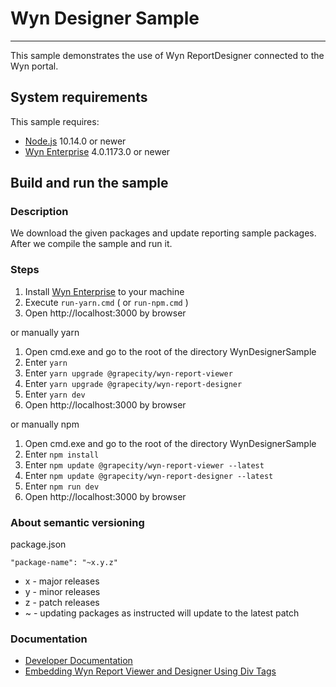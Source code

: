 # Wyn Designer Sample
---
This sample demonstrates the use of Wyn ReportDesigner connected to the Wyn portal.

## System requirements

This sample requires:
 * [Node.js](https://nodejs.org/en/download/) 10.14.0 or newer
 * [Wyn Enterprise](https://wyn.grapecity.com/demos/request/trial) 4.0.1173.0 or newer

## Build and run the sample

### Description

We download the given packages and update reporting sample packages. After we compile the sample and run it.

### Steps

1. Install [Wyn Enterprise](https://wyn.grapecity.com/demos/request/trial) to your  machine
2. Execute `run-yarn.cmd` ( or `run-npm.cmd` )
3. Open http://localhost:3000 by browser

or manually yarn

1. Open cmd.exe and go to the root of the directory WynDesignerSample
2. Enter `yarn`
3. Enter `yarn upgrade @grapecity/wyn-report-viewer`
4. Enter `yarn upgrade @grapecity/wyn-report-designer`
5. Enter `yarn dev`
6. Open http://localhost:3000 by browser

or manually npm

1. Open cmd.exe and go to the root of the directory WynDesignerSample
2. Enter `npm install`
3. Enter `npm update @grapecity/wyn-report-viewer --latest`
4. Enter `npm update @grapecity/wyn-report-designer --latest`
5. Enter `npm run dev`
6. Open http://localhost:3000 by browser

### About semantic versioning

package.json
```
"package-name": "~x.y.z"
```

- x - major releases
- y - minor releases
- z - patch releases
- ~ - updating packages as instructed will update to the latest patch

### Documentation

- [Developer Documentation](https://wyn.grapecity.com/docs/dev-docs/)
- [Embedding Wyn Report Viewer and Designer Using Div Tags](https://wyn.grapecity.com/docs/dev-docs/Embedding-Wyn/Embedding-Designer-Viewer-Using-Div)
